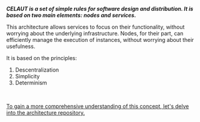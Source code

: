 __*CELAUT is a set of simple rules for software design and distribution. It is based on two main elements: nodes and services.*__

This architecture allows services to focus on their functionality, without worrying about the underlying infrastructure. Nodes, for their part, can efficiently manage the execution of instances, without worrying about their usefulness.

It is based on the principles:
1. Descentralization
2. Simplicity
3. Determinism

<br>

[To gain a more comprehensive understanding of this concept, let's delve into the architecture repository.](https://github.com/celaut-project/celaut-architecture/blob/master/README.md)
